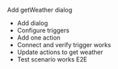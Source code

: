Add getWeather dialog
- Add dialog
- Configure triggers
- Add one action
- Connect and verify trigger works
- Update actions to get weather
- Test scenario works E2E
